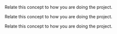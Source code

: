 <div id="introduction_sequentialModels">

Relate this concept to how you are doing the project.

</div>


<div id="introduction_iterativeModels">

Relate this concept to how you are doing the project.

</div>


<div id="introduction_agileModels">

Relate this concept to how you are doing the project.

</div>



